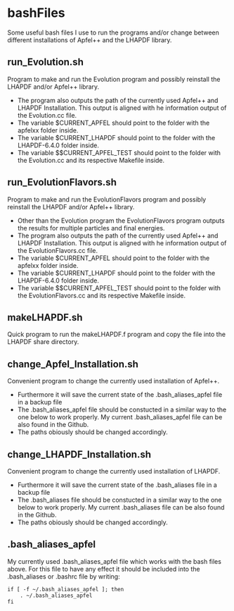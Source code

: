 # bashFiles
Some useful bash files I use to run the programs and/or change between different installations of Apfel++ and the LHAPDF library.

## run_Evolution.sh
Program to make and run the Evolution program and possibly reinstall the LHAPDF and/or Apfel++ library.
- The program also outputs the path of the currently used Apfel++ and LHAPDF Installation. This output is aligned with he information output of the Evolution.cc file.
- The variable $CURRENT_APFEL should point to the folder with the apfelxx folder inside.
- The variable $CURRENT_LHAPDF should point to the folder with the LHAPDF-6.4.0 folder inside.
- The variable $$CURRENT_APFEL_TEST should point to the folder with the Evolution.cc and its respective Makefile inside.     

## run_EvolutionFlavors.sh
Program to make and run the EvolutionFlavors program and possibly reinstall the LHAPDF and/or Apfel++ library.
- Other than the Evolution program the EvolutionFlavors program outputs the results for multiple particles and final energies.
- The program also outputs the path of the currently used Apfel++ and LHAPDF Installation. This output is aligned with he information output of the EvolutionFlavors.cc file.
- The variable $CURRENT_APFEL should point to the folder with the apfelxx folder inside.
- The variable $CURRENT_LHAPDF should point to the folder with the LHAPDF-6.4.0 folder inside.
- The variable $$CURRENT_APFEL_TEST should point to the folder with the EvolutionFlavors.cc and its respective Makefile inside.    

## makeLHAPDF.sh
Quick program to run the makeLHAPDF.f program and copy the file into the LHAPDF share directory.

## change_Apfel_Installation.sh
Convenient program to change the currently used installation of Apfel++.
- Furthermore it will save the current state of the .bash_aliases_apfel file in a backup file
- The .bash_aliases_apfel file should be constucted in a similar way to the one below to work properly. My current .bash_aliases_apfel file can be also found in the Github.
- The paths obiously should be changed accordingly.

## change_LHAPDF_Installation.sh
Convenient program to change the currently used installation of LHAPDF.
- Furthermore it will save the current state of the .bash_aliases file in a backup file
- The .bash_aliases file should be constucted in a similar way to the one below to work properly. My current .bash_aliases file can be also found in the Github.
- The paths obiously should be changed accordingly.

## .bash_aliases_apfel
My currently used .bash_aliases_apfel file which works with the bash files above. For this file to have any effect it should be included into the .bash_aliases or .bashrc file by writing:
```
if [ -f ~/.bash_aliases_apfel ]; then
    . ~/.bash_aliases_apfel
fi
```
